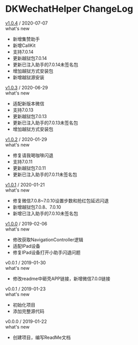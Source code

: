 # DKWechatHelper ChangeLog
[v1.0.4](https://github.com/DKWechatHelper/DKWechatHelper/releases/tag/1.0.4) / 2020-07-07  
what's new  
* 新增集赞助手
* 新增CallKit
* 支持7.0.14
* 更新越狱包7.0.14
* 更新已注入助手的7.0.14未签名包
* 增加越狱方式安装包 
* 新增越狱源安装

[v1.0.3](https://github.com/DKWechatHelper/DKWechatHelper/releases/tag/1.0.3) / 2020-06-29  
what's new  
* 适配新版本微信
* 支持7.0.13
* 更新越狱包7.0.13
* 更新已注入助手的7.0.13未签名包
* 增加越狱方式安装包

[v1.0.2](https://github.com/DKWechatHelper/DKWechatHelper/releases/tag/1.0.2) / 2020-01-29  
what's new  
* 修复请我喝咖啡闪退
* 支持7.0.11
* 更新越狱包7.0.11
* 更新已注入助手的7.0.11未签名包


[v1.0.1](https://github.com/DKWechatHelper/DKWechatHelper/releases/tag/1.0.1) / 2020-01-21  
what's new  

* 修复微信7.0.8~7.0.10设置步数和抢红包延迟闪退
* 新增越狱包7.0.8、7.0.10
* 新增已注入助手的7.0.10未签名包


[v1.0.0](https://github.com/DKWechatHelper/DKWechatHelper/releases/tag/1.0.0) / 2019-02-06    
what's new

* 修改获取NavigationController逻辑  
* 适配IPad设备  
* 修复IPad设备打开小助手闪退问题  


v0.0.1 / 2019-01-30  
what's new  

* 修改readme中砸壳APP链接，新增微信7.0.0链接  


v0.0.1 / 2019-01-23  
what's new  

* 初始化项目   
* 添加完整源代码  


v0.0.0 / 2019-01-22    
what's new  

* 创建项目，编写ReadMe文档  